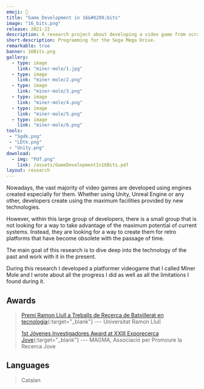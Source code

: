 ```yaml
---
emoji: 👾
title: "Game Development in 16&#8209;bits"
image: "16_bits.png"
release: 2021-22
description: A research project about developing a video game from scratch for the Sega Mega Drive in 2021 using SGDK.
short-description: Programming for the Sega Mega Drive.
remarkable: true
banner: 16Bits.png
gallery:
  - type: image
    link: "miner-mole/1.jpg"
  - type: image
    link: "miner-mole/2.png"
  - type: image
    link: "miner-mole/3.png"
  - type: image
    link: "miner-mole/4.png"
  - type: image
    link: "miner-mole/5.png"
  - type: image
    link: "miner-mole/6.png"
tools:
 - "Sgdk.png"
 - "LDtk.png"
 - "Unity.png"
download:
  - img: "Pdf.png"
    link: /assets/GameDevelopmentIn16Bits.pdf
layout: research
---
```


Nowadays, the vast majority of video games are developed using engines created especially for them. Whether using Unity, Unreal Engine or any other, developers create using the maximum facilities provided by new technologies.

However, within this large group of developers, there is a small group that is not looking for a way to take advantage of the maximum potential of current systems. Instead, they are looking for a way to create them for retro platforms that have become obsolete with the passage of time.

The main goal of this research is to dive deep into the technology of the past and work with it in the present.

During this research I developed a platformer videogame that I called Miner Mole and I wrote about all the progress I did as well as all the limitations I found during it.

## Awards

> [Premi Ramon Llull a Treballs de Recerca de Batxillerat en tecnologia](https://www.url.edu/ca/sala-de-premsa/noticies/institucional/2022/els-premis-ramon-llull-treballs-de-recerca-premien-13-estudiants-de-batxillerat/){:target="_blank"} --- Universitat Ramon Llull
>
> [1st Jóvenes Investigadores Award at XXIII Exporecerca Jove](https://www.magmarecerca.org/ca/exporecerca/premis/){:target="_blank"} --- MAGMA, Associació per Promoure la Recerca Jove

## Languages

> Catalan

